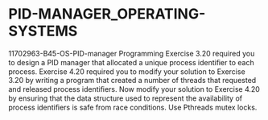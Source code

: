 # PID-MANAGER_OPERATING-SYSTEMS
11702963-B45-OS-PID-manager Programming Exercise 3.20 required you to design a PID manager that allocated a unique process identiﬁer to each process. Exercise 4.20 required you to modify your solution to Exercise 3.20 by writing a program that created a number of threads that requested and released process identiﬁers. Now modify your solution to Exercise 4.20 by ensuring that the data structure used to represent the availability of process identiﬁers is safe from race conditions. Use Pthreads mutex locks.
